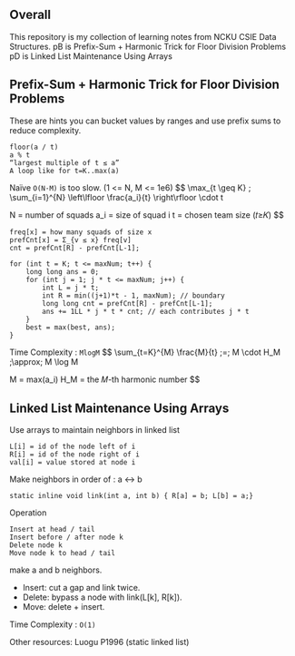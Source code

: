 ## Overall
This repository is my collection of learning notes from NCKU CSIE Data Structures.
pB is Prefix-Sum + Harmonic Trick for Floor Division Problems
pD is Linked List Maintenance Using Arrays


## Prefix-Sum + Harmonic Trick for Floor Division Problems
These are hints you can bucket values by ranges and use prefix sums to reduce complexity.
```
floor(a / t)
a % t
“largest multiple of t ≤ a”
A loop like for t=K..max(a)
```

Naïve `O(N·M)` is too slow. (1 <= N, M <= 1e6)
$$
\max_{t \geq K} \; \sum_{i=1}^{N} \left\lfloor \frac{a_i}{t} \right\rfloor \cdot t

N = number of squads
a_i = size of squad i
t = chosen team size (𝑡≥𝐾)
$$

```
freq[x] = how many squads of size x
prefCnt[x] = Σ_{v ≤ x} freq[v]
cnt = prefCnt[R] - prefCnt[L-1];
```

```
for (int t = K; t <= maxNum; t++) {
    long long ans = 0;
    for (int j = 1; j * t <= maxNum; j++) {
        int L = j * t;
        int R = min((j+1)*t - 1, maxNum); // boundary 
        long long cnt = prefCnt[R] - prefCnt[L-1];
        ans += 1LL * j * t * cnt; // each contributes j * t
    }
    best = max(best, ans);
}
```
Time Complexity : `MlogM`
$$
\sum_{t=K}^{M} \frac{M}{t} \;=\; M \cdot H_M \;\approx\; M \log M

M = max(a_i​)
H_M = the 𝑀-th harmonic number
$$


## Linked List Maintenance Using Arrays
Use arrays to maintain neighbors in linked list
```
L[i] = id of the node left of i
R[i] = id of the node right of i
val[i] = value stored at node i
```

Make neighbors in order of : a <-> b 
```
static inline void link(int a, int b) { R[a] = b; L[b] = a;}
```

Operation
```
Insert at head / tail
Insert before / after node k
Delete node k
Move node k to head / tail
```
make a and b neighbors.
- Insert: cut a gap and link twice.
- Delete: bypass a node with link(L[k], R[k]).
- Move: delete + insert.

Time Complexity : `O(1)`

Other resources: Luogu P1996 (static linked list)